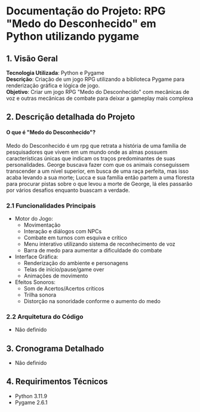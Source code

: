 # Documentação do Projeto: RPG "Medo do Desconhecido" em Python utilizando pygame

## 1. Visão Geral
**Tecnologia Utilizada**: Python e Pygame  
**Descrição**: Criação de um jogo RPG utilizando a biblioteca Pygame para renderização gráfica e lógica de jogo.  
**Objetivo**: Criar um jogo RPG "Medo do Desconhecido" com mecânicas de voz e outras mecânicas de combate para deixar a gameplay mais complexa  
## 2. Descrição detalhada do Projeto  
#### O que é "Medo do Desconhecido"?  
Medo do Desconhecido é um rpg que retrata a história de uma família de pesquisadores que vivem em um mundo onde as almas possuem características únicas que indicam os traços predominantes de suas personalidades. George buscava fazer com que os animais conseguissem transcender a um nível superior, em busca de uma raça perfeita, mas isso acaba levando a sua morte; Lucca e sua família então partem a uma floresta para procurar pistas sobre o que levou a morte de George, lá eles passarão por vários desafios enquanto buascam a verdade.  
### 2.1 Funcionalidades Principais  
- Motor do Jogo:
  - Movimentação
  - Interação e diálogos com NPCs 
  - Combate em turnos com esquiva e crítico
  - Menu interativo utilizando sistema de reconhecimento de voz
  - Barra de medo para aumentar a dificuldade do combate
- Interface Gráfica:
  - Renderização do ambiente e personagens
  - Telas de início/pause/game over
  - Animações de movimento
- Efeitos Sonoros:
  - Som de Acertos/Acertos críticos
  - Trilha sonora
  - Distorção na sonoridade conforme o aumento do medo
### 2.2 Arquitetura do Código  
- Não definido
## 3. Cronograma Detalhado  
- Não definido
## 4. Requirimentos Técnicos  
- Python 3.11.9
- Pygame 2.6.1

